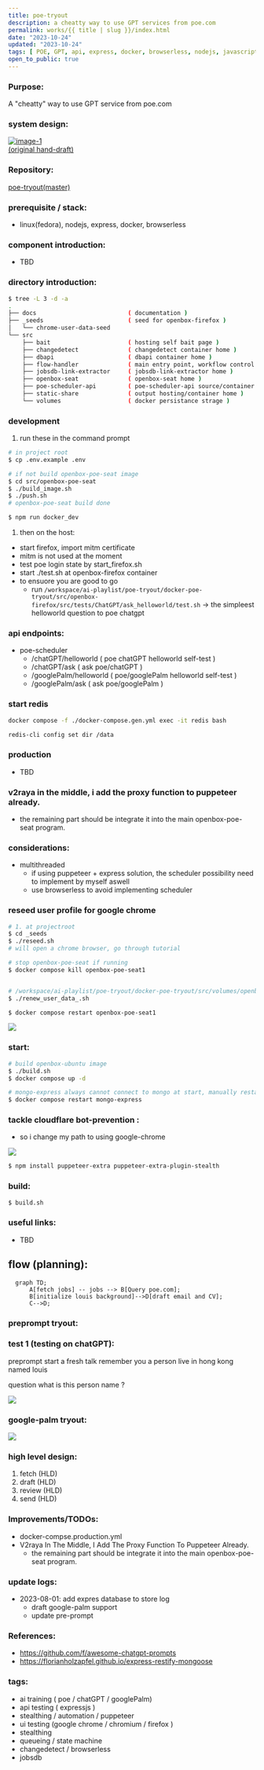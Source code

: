 ```yaml
---
title: poe-tryout
description: a cheatty way to use GPT services from poe.com
permalink: works/{{ title | slug }}/index.html
date: "2023-10-24"
updated: "2023-10-24"
tags: [ POE, GPT, api, express, docker, browserless, nodejs, javascript, expressjs ]
open_to_public: true
---
```



### Purpose:

A "cheatty" way to use GPT service from poe.com


### system design:

<a  href="./block_diagram.svg" data-lightbox="example-1">
  <img  src="./block_diagram.svg" alt="image-1" />
</a>

<div class="image-explain text-align-center" >
  <a 
    href="./hand_draft.jpg" 
    data-lightbox="example-1">
    (original hand-draft)
  </a>
</div>



### Repository:

<a href="https://github.com/louiscklaw/ai-playlist/tree/master/poe-tryout" rel="noopener noreferrer" target="_blank">
  poe-tryout(master)
</a>

### prerequisite / stack:

- linux(fedora), nodejs, express, docker, browserless


### component introduction:

- TBD


### directory introduction:

```bash
$ tree -L 3 -d -a
.
├── docs                          ( documentation )
├── _seeds                        ( seed for openbox-firefox )
│   └── chrome-user-data-seed                        
└── src                               
    ├── bait                      ( hosting self bait page )
    ├── changedetect              ( changedetect container home )
    ├── dbapi                     ( dbapi container home )
    ├── flow-handler              ( main entry point, workflow control )
    ├── jobsdb-link-extractor     ( jobsdb-link-extractor home )
    ├── openbox-seat              ( openbox-seat home )
    ├── poe-scheduler-api         ( poe-scheduler-api source/container home )
    ├── static-share              ( output hosting/container home )
    └── volumes                   ( docker persistance strage )
```



### development

1. run these in the command prompt
```bash
# in project root
$ cp .env.example .env

# if not build openbox-poe-seat image
$ cd src/openbox-poe-seat
$ ./build_image.sh
$ ./push.sh
# openbox-poe-seat build done

$ npm run docker_dev 
```

1. then on the host:
  - start firefox, import mitm certificate
  - mitm is not used at the moment
  - test poe login state by start_firefox.sh
  - start ./test.sh at openbox-firefox container
  - to ensuore you are good to go
    - run `/workspace/ai-playlist/poe-tryout/docker-poe-tryout/src/openbox-firefox/src/tests/ChatGPT/ask_helloworld/test.sh` -> the simpleest helloworld question to poe chatgpt



### api endpoints:

  - poe-scheduler
    - /chatGPT/helloworld      ( poe chatGPT helloworld self-test )
    - /chatGPT/ask             ( ask poe/chatGPT )
    - /googlePalm/helloworld   ( poe/googlePalm helloworld self-test )
    - /googlePalm/ask          ( ask poe/googlePalm )


### start redis

```bash
docker compose -f ./docker-compose.gen.yml exec -it redis bash

redis-cli config set dir /data
```

### production

- TBD


### v2raya in the middle, i add the proxy function to puppeteer already. 
  - the remaining part should be integrate it into the main openbox-poe-seat program.


### considerations:
  - multithreaded
    - if using puppeteer + express solution, the scheduler possibility need to implement by myself aswell
    - use browserless to avoid implementing scheduler


### reseed user profile for google chrome

```bash
# 1. at projectroot
$ cd _seeds
$ ./reseed.sh
# will open a chrome browser, go through tutorial

# stop openbox-poe-seat if running
$ docker compose kill openbox-poe-seat1


# /workspace/ai-playlist/poe-tryout/docker-poe-tryout/src/volumes/openbox-poe-seat1
$ ./renew_user_data_.sh

$ docker compose restart openbox-poe-seat1

```

![](/images/works/poe-tryout/process-flow/graph.png)


### start:

```bash
# build openbox-ubuntu image
$ ./build.sh
$ docker compose up -d

# mongo-express always cannot connect to mongo at start, manually restart
$ docker compose restart mongo-express
```

### tackle cloudflare bot-prevention :
  - so i change my path to using google-chrome

![](/images/works/poe-tryout/tackle_cloudflare.png)

```bash
$ npm install puppeteer-extra puppeteer-extra-plugin-stealth
```

### build:

```bash
$ build.sh
```

### useful links:

  - TBD

## flow (planning):

```mermaid
  graph TD;
      A[fetch jobs] -- jobs --> B[Query poe.com];
      B[initialize louis background]-->D[draft email and CV];
      C-->D;
```

### preprompt tryout:

### test 1 (testing on chatGPT):
preprompt
start a fresh talk
remember you a person live in hong kong named louis

question
what is this person name ?

![](/images/works/poe-tryout/test_preprompt.gif)

### google-palm tryout:
![](/images/works/poe-tryout/google-palm.gif)

### high level design:
  1. fetch (HLD)
  1. draft (HLD)
  1. review (HLD)
  1. send (HLD)

### Improvements/TODOs:

  - docker-compse.production.yml
  - V2raya In The Middle, I Add The Proxy Function To Puppeteer Already.
    - the remaining part should be integrate it into the main openbox-poe-seat program.


### update logs:
  - 2023-08-01: add expres database to store log
    - draft google-palm support
    - update pre-prompt


### References:
  - https://github.com/f/awesome-chatgpt-prompts
  - https://florianholzapfel.github.io/express-restify-mongoose

### tags:

  - ai training ( poe / chatGPT / googlePalm)
  - api testing ( expressjs )
  - stealthing / automation / puppeteer
  - ui testing (google chrome / chromium / firefox )
  - stealthing
  - queueing / state machine
  - changedetect / browserless
  - jobsdb
